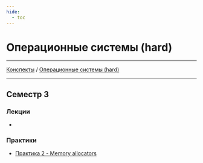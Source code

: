 ```yaml
---
hide: 
  - toc
---
```


# Операционные системы (hard)

---

[Конспекты](/index.md) / [Операционные системы (hard)](/notes/os-hard/index.md)

--- 

## Семестр 3
### Лекции
- 
### Практики
- [Практика 2 - Memory allocators]([/notes/os-hard/sem3-prc2.md)